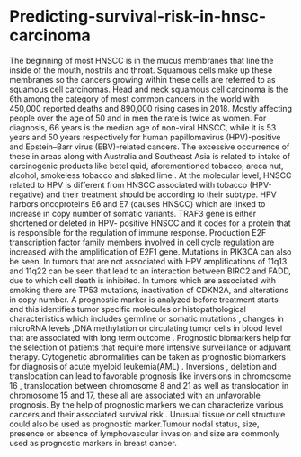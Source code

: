 # Predicting-survival-risk-in-hnsc-carcinoma
The beginning of most HNSCC is in the  mucus membranes that line the inside of the mouth, nostrils and throat. Squamous cells make up these membranes so the cancers growing within these cells are referred to as squamous cell carcinomas. Head and neck squamous cell carcinoma is the 6th among the category of most common cancers in the world with 450,000 reported deaths and 890,000 rising cases in 2018. Mostly affecting people over the age of 50 and in men the rate is twice as women. For diagnosis, 66 years is the median age of non-viral HNSCC, while it is 53 years and 50 years respectively for human papillomavirus (HPV)-positive and Epstein–Barr virus (EBV)-related cancers.
The excessive occurrence of these in areas along with Australia and Southeast Asia is related to intake of carcinogenic products like  betel quid, aforementioned tobacco, areca nut,  alcohol, smokeless tobacco and slaked lime . At the molecular level, HNSCC related to HPV is different from HNSCC associated with tobacco (HPV-negative) and their treatment should be according to their subtype.
HPV harbors oncoproteins E6 and E7 (causes HNSCC) which are linked to increase in copy number of somatic variants. TRAF3 gene is either shortened or deleted in HPV- positive HNSCC and it codes for a protein that is  responsible for the regulation of immune response. Production E2F transcription factor family members involved in cell cycle regulation are increased with the amplification of E2F1 gene. Mutations in PIK3CA can also be seen.
In  tumors that are not associated with HPV amplifications of 11q13 and 11q22 can be seen that lead to an interaction between BIRC2 and FADD, due to which cell death is inhibited. In tumors which are associated with smoking there are TP53 mutations, inactivation of CDKN2A, and alterations in copy number.
A prognostic marker is analyzed before treatment starts and this identifies tumor specific molecules or histopathological characteristics which includes germline or somatic mutations , changes in microRNA levels ,DNA methylation or circulating tumor cells in blood level that are  associated with long term outcome . Prognostic biomarkers help for the selection of patients that require  more intensive surveillance or adjuvant therapy. Cytogenetic abnormalities can be taken as prognostic biomarkers for diagnosis of acute myeloid leukemia(AML) . Inversions , deletion and translocation can lead to favorable prognosis like inversions in chromosome 16 , translocation between chromosome 8 and 21 as well as translocation in chromosome 15 and 17, these all are associated with an unfavorable prognosis. By the help of prognostic markers we can characterize various cancers and their associated survival risk . Unusual tissue or cell structure could also be used as prognostic marker.Tumour nodal status, size, presence or absence of lymphovascular invasion and size are commonly used as prognostic markers in breast cancer.
